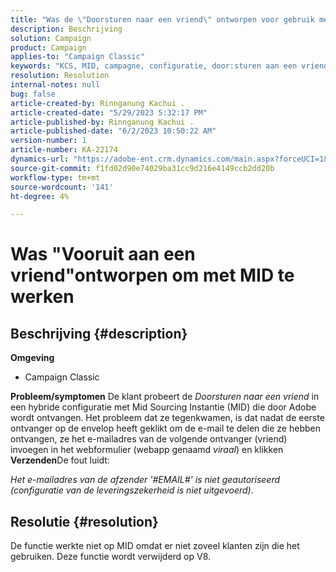 ```yaml
---
title: "Was de \"Doorsturen naar een vriend\" ontworpen voor gebruik met MID"
description: Beschrijving
solution: Campaign
product: Campaign
applies-to: "Campaign Classic"
keywords: "KCS, MID, campagne, configuratie, door:sturen aan een vriend"
resolution: Resolution
internal-notes: null
bug: false
article-created-by: Rinnganung Kachui .
article-created-date: "5/29/2023 5:32:17 PM"
article-published-by: Rinnganung Kachui .
article-published-date: "6/2/2023 10:50:22 AM"
version-number: 1
article-number: KA-22174
dynamics-url: "https://adobe-ent.crm.dynamics.com/main.aspx?forceUCI=1&pagetype=entityrecord&etn=knowledgearticle&id=fcadfebf-46fe-ed11-8f6e-6045bd006b3d"
source-git-commit: f1fd02d90e74029ba31cc9d216e4149ccb2dd20b
workflow-type: tm+mt
source-wordcount: '141'
ht-degree: 4%

---
```


# Was &quot;Vooruit aan een vriend&quot;ontworpen om met MID te werken

## Beschrijving {#description}

<b>Omgeving</b>
- Campaign Classic

<b>Probleem/symptomen</b>
De klant probeert de *Doorsturen naar een vriend* in een hybride configuratie met Mid Sourcing Instantie (MID) die door Adobe wordt ontvangen. Het probleem dat ze tegenkwamen, is dat nadat de eerste ontvanger op de envelop heeft geklikt om de e-mail te delen die ze hebben ontvangen, ze het e-mailadres van de volgende ontvanger (vriend) invoegen in het webformulier (webapp genaamd *viraal*) en klikken <b>Verzenden</b>De fout luidt:

*Het e-mailadres van de afzender &#39;#EMAIL#&#39; is niet geautoriseerd (configuratie van de leveringszekerheid is niet uitgevoerd)*.


## Resolutie {#resolution}


De functie werkte niet op MID omdat er niet zoveel klanten zijn die het gebruiken. Deze functie wordt verwijderd op V8.
